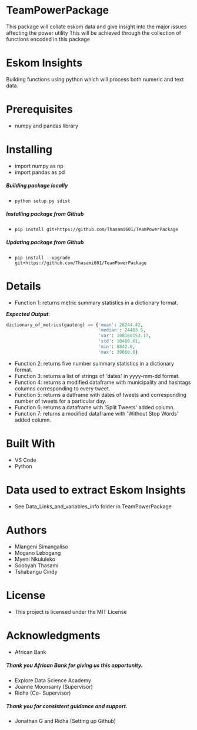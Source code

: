 # TeamPowerPackage
This package will collate eskom data and give insight into the major issues affecting the power utility
This will be achieved through the collection of functions encoded in this package

# Eskom Insights
Building functions using python which will process both numeric and text data.

# Prerequisites
+ numpy and pandas library

# Installing
+ import numpy as np
+ import pandas as pd
##### Building package locally
+ `python setup.py sdist`
##### Installing package from Github
+ `pip install git+https://github.com/Thasami601/TeamPowerPackage`
##### Updating package from Github
+ `pip install --upgrade git+https://github.com/Thasami601/TeamPowerPackage`

# Details
- Function 1: returns metric summary statistics in a dictionary format.

_**Expected Output**_:

```python
dictionary_of_metrics(gauteng) == {'mean': 26244.42,
                                   'median': 24403.5,
                                   'var': 108160153.17,
                                   'std': 10400.01,
                                   'min': 8842.0,
                                   'max': 39660.0}
 ```

- Function 2: returns five number summary statistics in a dictionary format.
- Function 3: returns a list of strings of 'dates' in yyyy-mm-dd format.
- Function 4: returns a modified dataframe with municipality and hashtags columns corresponding to every tweet.
- Function 5: returns a datframe with dates of tweets and corresponding number of tweets for a particular day.
- Function 6: returns a dataframe with 'Split Tweets' added column.
- Function 7: returns a modified dataframe with 'Without Stop Words' added column.

# Built With
- VS Code
- Python

# Data used to extract Eskom Insights
- See Data_Links_and_variables_info folder in TeamPowerPackage

# Authors
+ Mlangeni Simangaliso
+ Mogano Lebogang
+ Myeni Nkululeko
+ Soobyah Thasami
+ Tshabangu Cindy

# License
+ This project is licensed under the MIT License

# Acknowledgments
+ African Bank 
##### Thank you African Bank for giving us this opportunity.
+ Explore Data Science Academy
+ Joanne Moonsamy (Supervisor)
+ Ridha (Co- Supervisor)
##### Thank you for consistent guidance and support.
+ Jonathan G and Ridha (Setting up Github)
